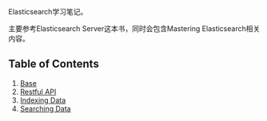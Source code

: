 Elasticsearch学习笔记。

主要参考Elasticsearch Server这本书，同时会包含Mastering Elasticsearch相关内容。

## Table of Contents

1. [Base](./base.md)
2. [Restful API](./restful_api.md)
3. [Indexing Data](./indexing_data.md)
4. [Searching Data](./searching_data.md)